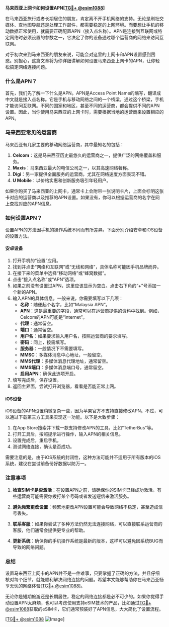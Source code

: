 **马来西亚上网卡如何设置APN[[TG💪+ @esim1088](https://t.me/s/esim1088)]**

在马来西亚旅行或者长期居住的朋友，肯定离不开手机网络的支持。无论是刷社交媒体、查地图导航还是处理工作邮件，都需要稳定的上网环境。而要想让手机的移动数据正常使用，就需要正确配置APN（接入点名称）。APN是连接到互联网或特定网络时必须设置的参数之一，它决定了你的设备通过哪个运营商的网络来访问互联网。

对于初次来到马来西亚的朋友来说，可能会对这里的上网卡和APN设置感到困惑。别担心，这篇文章将为你详细讲解如何设置马来西亚上网卡的APN，让你轻松搞定网络连接问题。

### 什么是APN？

首先，我们先了解一下什么是APN。APN是Access Point Name的缩写，翻译成中文就是接入点名称。它是手机与移动网络之间的一个桥梁，通过这个桥梁，手机才能访问互联网。不同的国家和地区，甚至不同的运营商，都会提供不同的APN设置。因此，当你使用马来西亚的上网卡时，需要根据当地的运营商来设置相应的APN。

### 马来西亚常见的运营商

马来西亚有几家主要的移动网络运营商，其中最知名的包括：

1. **Celcom**：这是马来西亚历史最悠久的运营商之一，提供广泛的网络覆盖和服务。
2. **Maxis**：马来西亚最大的电信公司之一，以其高速网络著称。
3. **Digi**：另一家提供全面服务的运营商，尤其在网络速度方面表现不错。
4. **U Mobile**：以价格实惠和创新服务吸引年轻用户。

如果你购买了马来西亚的上网卡，通常卡上会附带一张说明卡片，上面会标明这张卡对应的运营商以及推荐的APN设置。如果没有，你可以根据运营商的名字在网上查找对应的APN信息。

### 如何设置APN？

设置APN的方法因手机的操作系统不同而有所差异。下面分别介绍安卓和iOS设备的设置方法。

#### 安卓设备

1. 打开手机的“设置”应用。
2. 找到并点击“网络和互联网”或“无线和网络”，具体名称可能因手机品牌而异。
3. 在接下来的菜单中选择“移动网络”或“蜂窝数据”。
4. 点击“接入点名称”或“APN”选项。
5. 如果之前没有设置过APN，这里应该显示为空白。点击右下角的“+”号添加一个新的APN。
6. 输入APN的具体信息。一般来说，你需要填写以下几项：
   - **名称**：随便起个名字，比如“Malaysia APN”。
   - **APN**：这是最重要的字段，通常可以在运营商提供的资料中找到。例如，Celcom的APN可能是“internet”。
   - **代理**：通常留空。
   - **端口**：通常留空。
   - **用户名**：如果要求输入用户名，按照运营商的要求填写。
   - **密码**：同上，按需填写。
   - **服务器**：一般情况下不需要填写。
   - **MMSC**：多媒体消息中心地址，一般留空。
   - **MMS代理**：多媒体消息代理地址，通常留空。
   - **MMS端口**：多媒体消息端口号，通常留空。
   - **启用APN**：确保此选项开启。
7. 填写完成后，保存设置。
8. 返回主界面，尝试打开浏览器，看看是否能正常上网。

#### iOS设备

iOS设备的APN设置稍微复杂一些，因为苹果官方不支持直接修改APN。不过，可以通过下载第三方工具来实现这一功能。以下是大致步骤：

1. 在App Store搜索并下载一款支持修改APN的工具，比如“TetherBus”等。
2. 打开工具后，按照提示进行操作，输入APN的相关信息。
3. 设置完成后，重启手机。
4. 测试网络连接，确认是否成功。

需要注意的是，由于iOS系统的封闭性，这种方法可能并不适用于所有版本的iOS系统，建议在尝试前备份好数据以防万一。

### 注意事项

1. **检查SIM卡是否激活**：在设置APN之前，请确保你的SIM卡已经成功激活。有些运营商可能需要你拨打某个号码或者发送短信来激活服务。
   
2. **避免频繁更改设置**：频繁地更改APN设置可能会导致网络不稳定，甚至造成信号丢失。

3. **联系客服**：如果你尝试了多种方法仍然无法连接网络，可以直接联系运营商的客服，他们通常会提供更专业的帮助。

4. **更新系统**：确保你的手机操作系统是最新的版本，这样可以避免因系统BUG而导致的网络问题。

### 总结

设置马来西亚上网卡的APN并不是一件难事，只要掌握了正确的方法，并且仔细核对每个细节，就能顺利解决网络连接的问题。希望本文能够帮助你在马来西亚畅享无忧的网络体验[[TG💪+ @esim1088](https://t.me/s/esim1088)]。

无论你是短期旅游还是长期居住，稳定的网络连接都是必不可少的。如果你觉得手动设置APN太麻烦，也可以考虑使用支持eSIM技术的产品，比如通过[TG💪+ @esim1088](https://t.me/s/esim1088)获取的eSIM卡，它们通常预装好了APN信息，大大简化了设置流程。

[[TG💪+ @esim1088](https://t.me/s/esim1088) ![Image](https://i.postimg.cc/4NQfJmqS/Snipaste-2025-05-13-00-14-12.png)]